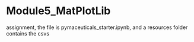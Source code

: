 # Module5_MatPlotLib

assignment, the file is pymaceuticals_starter.ipynb, and a resources folder contains the csvs
